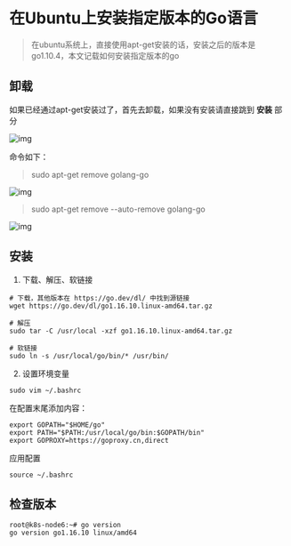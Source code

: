 # 在Ubuntu上安装指定版本的Go语言

<!--more-->

> 在ubuntu系统上，直接使用apt-get安装的话，安装之后的版本是go1.10.4，本文记载如何安装指定版本的go

## 卸载

如果已经通过apt-get安装过了，首先去卸载，如果没有安装请直接跳到 **安装** 部分

![img](https://pic.yqqy.top/blog/202111291036765.jpg?imageMogr2/format/webp/interlace/1 "img1")

命令如下：

> sudo apt-get remove golang-go

![img](https://pic.yqqy.top/blog/202111291038792.jpg?imageMogr2/format/webp/interlace/1 "img2")

> sudo apt-get remove --auto-remove golang-go

![img](https://pic.yqqy.top/blog/202111291038634.jpg?imageMogr2/format/webp/interlace/1 "img3")

## 安装

1. 下载、解压、软链接

```shell
# 下载，其他版本在 https://go.dev/dl/ 中找到源链接
wget https://go.dev/dl/go1.16.10.linux-amd64.tar.gz

# 解压
sudo tar -C /usr/local -xzf go1.16.10.linux-amd64.tar.gz

# 软链接
sudo ln -s /usr/local/go/bin/* /usr/bin/
```

2. 设置环境变量

```shell
sudo vim ~/.bashrc
```

在配置末尾添加内容：

```shell
export GOPATH="$HOME/go"
export PATH="$PATH:/usr/local/go/bin:$GOPATH/bin"
export GOPROXY=https://goproxy.cn,direct
```

应用配置

```shell
source ~/.bashrc
```

## 检查版本

```shell
root@k8s-node6:~# go version
go version go1.16.10 linux/amd64
```
